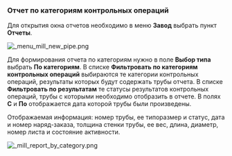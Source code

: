 ﻿### Отчет по категориям контрольных операций 

Для открытия окна отчетов необходимо в меню **Завод** выбрать пункт **Отчеты**.

![_menu_mill_new_pipe.png](D:/Git/prizm/docuser/content/_menu_mill_new_pipe.png "")

Для формирования отчета по категориям нужно в поле **Выбор типа** выбрать **По категориям**. В списке **Фильтровать по категориям контрольных операций** выбираются те категории контрольных операций, результаты которых будут содержать трубы отчета. 
В списке **Фильтровать по результатам** те статусы результатов контрольных операций, трубы с которыми необходимо отобразить в отчете. В полях **С** и **По** отображается дата которой трубы были произведены.


Отображаемая информация: номер трубы, ее типоразмер и статус, дата и номер наряд-заказа, толщина стенки трубы, ее вес, длина, диаметр, номер листа и состояние активности.

![_mill_report_by_category.png](D:/Git/prizm/docuser/content/_mill_report_by_category.png "")
